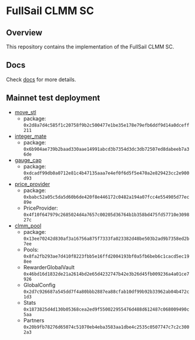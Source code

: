 # FullSail CLMM SC

## Overview

This repository contains the implementation of the FullSail CLMM SC.

## Docs

Check [docs](./docs) for more details.

## Mainnet test deployment

- [move_stl](https://suivision.xyz/txblock/EUHqf4MGpxRjDodcW2TFq7EUDqRBcV8gsFgQARvE8zQF) 
    - package: `0x2d8a7d4c585f1c20758f9b2c500477e1be35e178e79efb6ddf9d14a0dceff211`
- [integer_mate](https://suivision.xyz/txblock/CWQ5cMDkAGu6o8nCWDix25KGpnBXRLt2bZdVchacjRVN) 
    - package: `0x6b904ae739b2baad330aae14991abcd3b7354d3dc3db72507ed8dabeeb7a36de`
- [gauge_cap](https://suivision.xyz/txblock/5gUwR3gM4oJEPvCeMAK8PoMUn8DBhcj7kb2bXUZQMDvt)
    - package: `0xdcadf99db0a0712e81c4b47135aaa7e4ef0f6d5f5e470a2e829423cc2e900d93`
- [price_provider](https://suivision.xyz/txblock/EZYFUhSMSfJVTfcvPUkzmNfgiERJKAwmBLrcksw55z8L?tab=Overview)
    - package: `0xbabc52a05c5da5d60b6de420f8e446172c0482a194a07fcc4e554905d77ec89e`
    - PriceProvider: `0x4f10f647979c2685024d4a7657c00205d36764b1b358bd475fd57710e309827c`
- [clmm_pool](https://suivision.xyz/txblock/349ZvmPo9sR8AdwvFqpxGbVrypUDng6xB761rciND6SD)
    - package: `0x13ee70242d830af3a16756a875f7333fa023382d48be503b2ad9b7358ed2b7ee`
    - Pools: `0x8fa2fb293ae7d410f8223fbb5e16ffd2004193bf0a5fb6beb6c1cacd5ec198ee`
    - RewarderGlobalVault `0x46bd16d1832de21a2614bd2e65d4232747b42e3b26d45fb009236a4a01ce7926`
    - GlobalConfig `0x2d7c926687a545dd7f4a80bbb2887ea88cfab10df99b92b33962ab04b472c1d3`
    - Stats `0x1873825d4d130b05368cea2ed9f550022955476d488d612487c068009490c5aa`
    - Partners `0x20b9fb78276d65074c51070eb4eba3583aa1dbe4c2535c0507747c7c2c3002a3`

